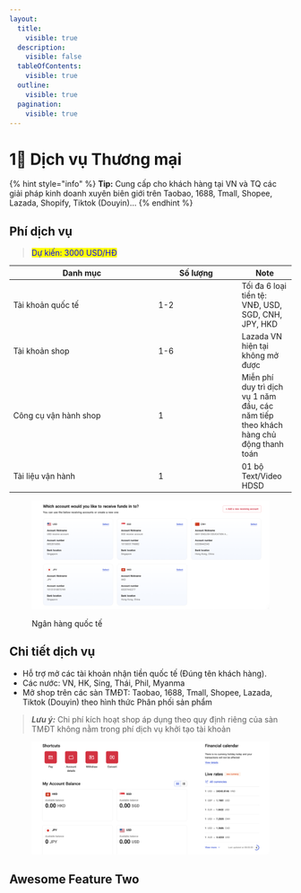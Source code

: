 ```yaml
---
layout:
  title:
    visible: true
  description:
    visible: false
  tableOfContents:
    visible: true
  outline:
    visible: true
  pagination:
    visible: true
---
```


# 1⃣ Dịch vụ Thương mại

{% hint style="info" %}
**Tip:** Cung cấp cho khách hàng tại VN và TQ các giải pháp kinh doanh xuyên biên giới trên Taobao, 1688, Tmall, Shopee, Lazada, Shopify, Tiktok (Douyin)…
{% endhint %}

## Phí dịch vụ

> <mark style="color:blue;">Dự kiến: 3000 USD/HĐ</mark>

<table><thead><tr><th width="245">Danh mục</th><th width="134.99999999999997">Số lượng</th><th>Note</th></tr></thead><tbody><tr><td>Tài khoản quốc tế</td><td>1-2</td><td>Tối đa 6 loại tiền tệ: VNĐ, USD, SGD, CNH, JPY, HKD</td></tr><tr><td>Tài khoản shop</td><td>1-6</td><td>Lazada VN hiện tại không mở được</td></tr><tr><td>Công cụ vận hành shop</td><td>1</td><td>Miễn phí duy trì dịch vụ 1 năm đầu, các năm tiếp theo khách hàng chủ động thanh toán</td></tr><tr><td>Tài liệu vận hành</td><td>1</td><td>01 bộ Text/Video HDSD</td></tr></tbody></table>

<div data-full-width="true">

<figure><img src="../.gitbook/assets/image.png" alt=""><figcaption><p>Ngân hàng quốc tế</p></figcaption></figure>

</div>

## Chi tiết dịch vụ

* Hỗ trợ mở các tài khoản nhận tiền quốc tế (Đúng tên khách hàng).
* Các nước: VN, HK, Sing, Thái, Phil, Myanma
* Mở shop trên các sàn TMĐT: Taobao, 1688, Tmall, Shopee, Lazada, Tiktok (Douyin) theo hình thức Phân phối sản phẩm

> _**Lưu ý:**_ Chi phí kích hoạt shop áp dụng theo quy định riêng của sàn TMĐT không nằm trong phí dịch vụ khởi tạo tài khoản



<figure><img src="../.gitbook/assets/image (1).png" alt=""><figcaption></figcaption></figure>

## Awesome Feature Two
